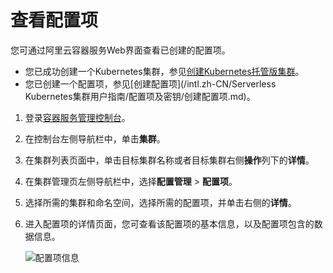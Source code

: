 # 查看配置项

您可通过阿里云容器服务Web界面查看已创建的配置项。

-   您已成功创建一个Kubernetes集群，参见[创建Kubernetes托管版集群](/intl.zh-CN/Kubernetes集群用户指南/集群/创建集群/创建Kubernetes托管版集群.md)。
-   您已创建一个配置项，参见[创建配置项](/intl.zh-CN/Serverless Kubernetes集群用户指南/配置项及密钥/创建配置项.md)。

1.  登录[容器服务管理控制台](https://cs.console.aliyun.com)。

2.  在控制台左侧导航栏中，单击**集群**。

3.  在集群列表页面中，单击目标集群名称或者目标集群右侧**操作**列下的**详情**。

4.  在集群管理页左侧导航栏中，选择**配置管理** \> **配置项**。

5.  选择所需的集群和命名空间，选择所需的配置项，并单击右侧的**详情**。

6.  进入配置项的详情页面，您可查看该配置项的基本信息，以及配置项包含的数据信息。

    ![配置项信息](https://static-aliyun-doc.oss-accelerate.aliyuncs.com/assets/img/zh-CN/5706659951/p40653.png)


